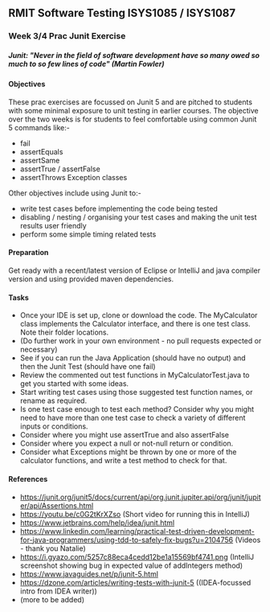 ## RMIT Software Testing ISYS1085 / ISYS1087

### Week 3/4 Prac Junit Exercise 

##### Junit: "Never in the field of software development have so many owed so much to so few lines of code" (Martin Fowler)

#### Objectives
These prac exercises are focussed on Junit 5 and are pitched to students with some minimal exposure to unit testing in earlier courses. 
The objective over the two weeks is for students to feel comfortable using common Junit 5 commands like:- 
- fail 
- assertEquals
- assertSame 
- assertTrue / assertFalse
- assertThrows Exception classes

Other objectives include using Junit to:-
- write test cases before implementing the code being tested 
- disabling / nesting / organising your test cases and making the unit test results user friendly 
- perform some simple timing related tests  

#### Preparation

Get ready with a recent/latest version of Eclipse or IntelliJ and java compiler version and using provided maven dependencies.

#### Tasks

* Once your IDE is set up, clone or download the code. The MyCalculator class implements the Calculator interface, and there is one test class. Note their folder locations.
* (Do further work in your own environment - no pull requests expected or necessary)
* See if you can run the Java Application (should have no output) and then the Junit Test (should have one fail)
* Review the commented out test functions in MyCalculatorTest.java to get you started with some ideas.
* Start writing test cases using those suggested test function names, or rename as required.
* Is one test case enough to test each method? Consider why you might need to have more than one test case to check a variety of different inputs or conditions.
* Consider where you might use assertTrue and also assertFalse
* Consider where you expect a null or not-null return or condition.
* Consider what Exceptions might be thrown by one or more of the calculator functions, and write a test method to check for that.

#### References

* https://junit.org/junit5/docs/current/api/org.junit.jupiter.api/org/junit/jupiter/api/Assertions.html
* https://youtu.be/c0G2tKrXZso (Short video for running this in IntelliJ)
* https://www.jetbrains.com/help/idea/junit.html
* https://www.linkedin.com/learning/practical-test-driven-development-for-java-programmers/using-tdd-to-safely-fix-bugs?u=2104756 (Videos - thank you Natalie)
* https://i.gyazo.com/5257c88eca4cedd12be1a15569bf4741.png (IntelliJ screenshot showing bug in expected value of addIntegers method)
* https://www.javaguides.net/p/junit-5.html
* https://dzone.com/articles/writing-tests-with-junit-5 ((IDEA-focussed intro from IDEA writer))
* (more to be added)
